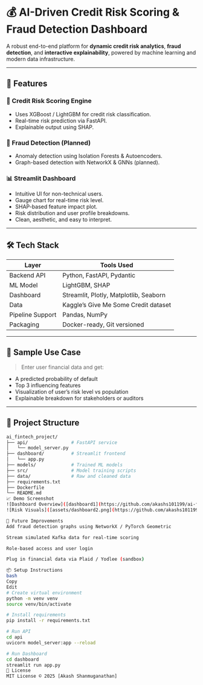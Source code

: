 # 💰 AI-Driven Credit Risk Scoring & Fraud Detection Dashboard

A robust end-to-end platform for **dynamic credit risk analytics**, **fraud detection**, and **interactive explainability**, powered by machine learning and modern data infrastructure.

---

## 🚀 Features

### 🧠 Credit Risk Scoring Engine
- Uses XGBoost / LightGBM for credit risk classification.
- Real-time risk prediction via FastAPI.
- Explainable output using SHAP.

### 🔐 Fraud Detection (Planned)
- Anomaly detection using Isolation Forests & Autoencoders.
- Graph-based detection with NetworkX & GNNs (planned).

### 📊 Streamlit Dashboard
- Intuitive UI for non-technical users.
- Gauge chart for real-time risk level.
- SHAP-based feature impact plot.
- Risk distribution and user profile breakdowns.
- Clean, aesthetic, and easy to interpret.

---

## 🛠️ Tech Stack

| Layer            | Tools Used                                      |
|------------------|-------------------------------------------------|
| Backend API      | Python, FastAPI, Pydantic                       |
| ML Model         | LightGBM, SHAP                                  |
| Dashboard        | Streamlit, Plotly, Matplotlib, Seaborn         |
| Data             | Kaggle’s Give Me Some Credit dataset            |
| Pipeline Support | Pandas, NumPy                                   |
| Packaging        | Docker-ready, Git versioned                     |

---

## 🧪 Sample Use Case

> Enter user financial data and get:
- A predicted probability of default
- Top 3 influencing features
- Visualization of user’s risk level vs population
- Explainable breakdown for stakeholders or auditors

---

## 📁 Project Structure

```bash
ai_fintech_project/
├── api/                # FastAPI service
│   └── model_server.py
├── dashboard/          # Streamlit frontend
│   └── app.py
├── models/             # Trained ML models
├── src/                # Model training scripts
├── data/               # Raw and cleaned data
├── requirements.txt
├── Dockerfile
└── README.md
📈 Demo Screenshot
![Dashboard Overview]([dashboard1](https://github.com/akashs101199/ai-fintech-credit-risk/edit/main/Desktop/Projects/ai_fintech_project/README.md#:~:text=assets-,dashboard1,-.png))
![Risk Visuals]([assets/dashboard2.png](https://github.com/akashs101199/ai-fintech-credit-risk/edit/main/Desktop/Projects/ai_fintech_project/README.md#:~:text=dashboard1.png-,dashboard2,-.png))

🧩 Future Improvements
Add fraud detection graphs using NetworkX / PyTorch Geometric

Stream simulated Kafka data for real-time scoring

Role-based access and user login

Plug in financial data via Plaid / Yodlee (sandbox)

📦 Setup Instructions
bash
Copy
Edit
# Create virtual environment
python -m venv venv
source venv/bin/activate

# Install requirements
pip install -r requirements.txt

# Run API
cd api
uvicorn model_server:app --reload

# Run Dashboard
cd dashboard
streamlit run app.py
📄 License
MIT License © 2025 [Akash Shanmuganathan]

